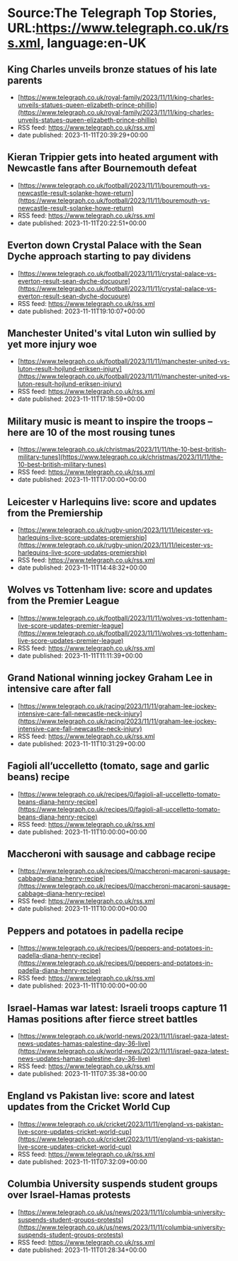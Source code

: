 # Source:The Telegraph Top Stories, URL:https://www.telegraph.co.uk/rss.xml, language:en-UK

## King Charles unveils bronze statues of his late parents
 - [https://www.telegraph.co.uk/royal-family/2023/11/11/king-charles-unveils-statues-queen-elizabeth-prince-phillip](https://www.telegraph.co.uk/royal-family/2023/11/11/king-charles-unveils-statues-queen-elizabeth-prince-phillip)
 - RSS feed: https://www.telegraph.co.uk/rss.xml
 - date published: 2023-11-11T20:39:29+00:00



## Kieran Trippier gets into heated argument with Newcastle fans after Bournemouth defeat
 - [https://www.telegraph.co.uk/football/2023/11/11/bouremouth-vs-newcastle-result-solanke-howe-return](https://www.telegraph.co.uk/football/2023/11/11/bouremouth-vs-newcastle-result-solanke-howe-return)
 - RSS feed: https://www.telegraph.co.uk/rss.xml
 - date published: 2023-11-11T20:22:51+00:00



## Everton down Crystal Palace with the Sean Dyche approach starting to pay dividens
 - [https://www.telegraph.co.uk/football/2023/11/11/crystal-palace-vs-everton-result-sean-dyche-docuoure](https://www.telegraph.co.uk/football/2023/11/11/crystal-palace-vs-everton-result-sean-dyche-docuoure)
 - RSS feed: https://www.telegraph.co.uk/rss.xml
 - date published: 2023-11-11T19:10:07+00:00



## Manchester United's vital Luton win sullied by yet more injury woe
 - [https://www.telegraph.co.uk/football/2023/11/11/manchester-united-vs-luton-result-hojlund-eriksen-injury](https://www.telegraph.co.uk/football/2023/11/11/manchester-united-vs-luton-result-hojlund-eriksen-injury)
 - RSS feed: https://www.telegraph.co.uk/rss.xml
 - date published: 2023-11-11T17:18:59+00:00



## Military music is meant to inspire the troops – here are 10 of the most rousing tunes
 - [https://www.telegraph.co.uk/christmas/2023/11/11/the-10-best-british-military-tunes](https://www.telegraph.co.uk/christmas/2023/11/11/the-10-best-british-military-tunes)
 - RSS feed: https://www.telegraph.co.uk/rss.xml
 - date published: 2023-11-11T17:00:00+00:00



## Leicester v Harlequins live: score and updates from the Premiership
 - [https://www.telegraph.co.uk/rugby-union/2023/11/11/leicester-vs-harlequins-live-score-updates-premiership](https://www.telegraph.co.uk/rugby-union/2023/11/11/leicester-vs-harlequins-live-score-updates-premiership)
 - RSS feed: https://www.telegraph.co.uk/rss.xml
 - date published: 2023-11-11T14:48:32+00:00



## Wolves vs Tottenham live: score and updates from the Premier League
 - [https://www.telegraph.co.uk/football/2023/11/11/wolves-vs-tottenham-live-score-updates-premier-league](https://www.telegraph.co.uk/football/2023/11/11/wolves-vs-tottenham-live-score-updates-premier-league)
 - RSS feed: https://www.telegraph.co.uk/rss.xml
 - date published: 2023-11-11T11:11:39+00:00



## Grand National winning jockey Graham Lee in intensive care after fall
 - [https://www.telegraph.co.uk/racing/2023/11/11/graham-lee-jockey-intensive-care-fall-newcastle-neck-injury](https://www.telegraph.co.uk/racing/2023/11/11/graham-lee-jockey-intensive-care-fall-newcastle-neck-injury)
 - RSS feed: https://www.telegraph.co.uk/rss.xml
 - date published: 2023-11-11T10:31:29+00:00



## Fagioli all’uccelletto (tomato, sage and garlic beans) recipe
 - [https://www.telegraph.co.uk/recipes/0/fagioli-all-uccelletto-tomato-beans-diana-henry-recipe](https://www.telegraph.co.uk/recipes/0/fagioli-all-uccelletto-tomato-beans-diana-henry-recipe)
 - RSS feed: https://www.telegraph.co.uk/rss.xml
 - date published: 2023-11-11T10:00:00+00:00



## Maccheroni with sausage and cabbage recipe
 - [https://www.telegraph.co.uk/recipes/0/maccheroni-macaroni-sausage-cabbage-diana-henry-recipe](https://www.telegraph.co.uk/recipes/0/maccheroni-macaroni-sausage-cabbage-diana-henry-recipe)
 - RSS feed: https://www.telegraph.co.uk/rss.xml
 - date published: 2023-11-11T10:00:00+00:00



## Peppers and potatoes in padella recipe
 - [https://www.telegraph.co.uk/recipes/0/peppers-and-potatoes-in-padella-diana-henry-recipe](https://www.telegraph.co.uk/recipes/0/peppers-and-potatoes-in-padella-diana-henry-recipe)
 - RSS feed: https://www.telegraph.co.uk/rss.xml
 - date published: 2023-11-11T10:00:00+00:00



## Israel-Hamas war latest: Israeli troops capture 11 Hamas positions after fierce street battles
 - [https://www.telegraph.co.uk/world-news/2023/11/11/israel-gaza-latest-news-updates-hamas-palestine-day-36-live](https://www.telegraph.co.uk/world-news/2023/11/11/israel-gaza-latest-news-updates-hamas-palestine-day-36-live)
 - RSS feed: https://www.telegraph.co.uk/rss.xml
 - date published: 2023-11-11T07:35:38+00:00



## England vs Pakistan live: score and latest updates from the Cricket World Cup
 - [https://www.telegraph.co.uk/cricket/2023/11/11/england-vs-pakistan-live-score-updates-cricket-world-cup](https://www.telegraph.co.uk/cricket/2023/11/11/england-vs-pakistan-live-score-updates-cricket-world-cup)
 - RSS feed: https://www.telegraph.co.uk/rss.xml
 - date published: 2023-11-11T07:32:09+00:00



## Columbia University suspends student groups over Israel-Hamas protests
 - [https://www.telegraph.co.uk/us/news/2023/11/11/columbia-university-suspends-student-groups-protests](https://www.telegraph.co.uk/us/news/2023/11/11/columbia-university-suspends-student-groups-protests)
 - RSS feed: https://www.telegraph.co.uk/rss.xml
 - date published: 2023-11-11T01:28:34+00:00



